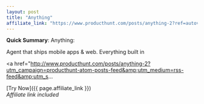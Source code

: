 ```yaml
---
layout: post
title: "Anything"
affiliate_link: "https://www.producthunt.com/posts/anything-2?ref=autoverse&utm_source=autoverse"
---
```


**Quick Summary**: Anything: <p>
            Agent that ships mobile apps & web. Everything built in
          </p>
          <p>
            <a href="http://www.producthunt.com/posts/anything-2?utm_campaign=producthunt-atom-posts-feed&amp;utm_medium=rss-feed&amp;utm_s...

[Try Now]({{ page.affiliate_link }})  
*Affiliate link included*
